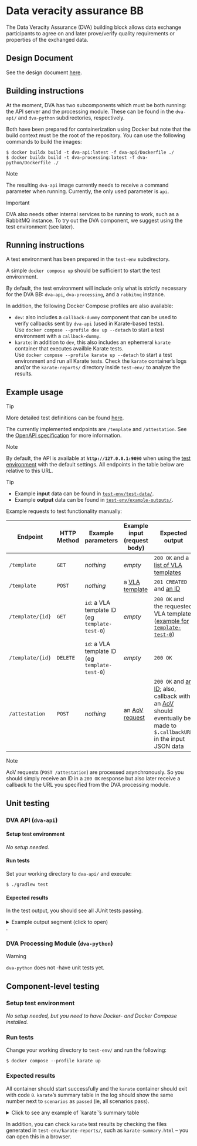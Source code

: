 # Data veracity assurance BB

The Data Veracity Assurance (DVA) building block allows data exchange participants to agree on and later prove/verify quality requirements or properties of the exchanged data.

## Design Document

See the design document [here](docs/design-document.md).

## Building instructions

At the moment, DVA has two subcomponents which must be both running: the API server and the processing module.
These can be found in the `dva-api/` and `dva-python` subdirectories, respectively.

Both have been prepared for containerization using Docker but note that the build context must be the root of the repository.
You can use the following commands to build the images:

```console
$ docker buildx build -t dva-api:latest -f dva-api/Dockerfile ./
$ docker buildx build -t dva-processing:latest -f dva-python/Dockerfile ./
```

> [!NOTE]
> The resulting `dva-api` image currently needs to receive a command parameter when running.
> Currently, the only used parameter is `api`.

> [!IMPORTANT]
> DVA also needs other internal services to be running to work, such as a RabbitMQ instance.
> To try out the DVA component, we suggest using the test environment (see later).

## Running instructions

A test environment has been prepared in the `test-env` subdirectory.

A simple `docker compose up` should be sufficient to start the test environment.

By default, the test environment will include only what is strictly necessary for the DVA BB: `dva-api`, `dva-processing`, and a `rabbitmq` instance.

In addition, the following Docker Compose profiles are also available:

* `dev`: also includes a `callback-dummy` component that can be used to verify callbacks sent by `dva-api` (used in Karate-based tests).  
   Use `docker compose --profile dev up --detach` to start a test environment with a `callback-dummy`.
* `karate`: in addition to `dev`, this also includes an ephemeral `karate` container that executes availble Karate tests.  
   Use `docker compose --profile karate up --detach` to start a test environment and run all Karate tests.
   Check the `karate` container’s logs and/or the `karate-reports/` directory inside `test-env/` to analyze the results.

## Example usage

> [!TIP]
> More detailed test definitions can be found [here](docs/test-definitions.md).

The currently implemented endpoints are `/template` and `/attestation`.
See the [OpenAPI specification](docs/spec/openapi.yaml) for more information.

> [!NOTE]
> By default, the API is available at **`http://127.0.0.1:9090`** when using the [test environment](test-env/) with the default settings.
> All endpoints in the table below are relative to this URL.

> [!TIP]
> * Example **input** data can be found in [`test-env/test-data/`](test-env/test-data/).
> * Example **output** data can be found in [`test-env/example-outputs/`](test-env/example-outputs/).

Example requests to test functionality manually:

| Endpoint         | HTTP Method | Example parameters                             | Example input (request body)                                    | Expected output                                                                                                                                                                                                  |
|------------------|-------------|------------------------------------------------|-----------------------------------------------------------------|------------------------------------------------------------------------------------------------------------------------------------------------------------------------------------------------------------------|
| `/template`      | `GET`       | *nothing*                                      | *empty*                                                         | `200 OK` and a [list of VLA templates](test-env/example-outputs/template-get.json)                                                                                                                               |
| `/template`      | `POST`      | *nothing*                                      | a [VLA template](test-env/test-data/vla-template/template.json) | `201 CREATED` and [an ID](test-env/example-outputs/id-template.json)                                                                                                                                             |
| `/template/{id}` | `GET`       | `id`: a VLA template ID (eg `template-test-0`) | *empty*                                                         | `200 OK` and the requested VLA template ([example for `template-test-0`](test-env/example-outputs/template-id-get.json))                                                                                         |
| `/template/{id}` | `DELETE`    | `id`: a VLA template ID (eg `template-test-0`) | *empty*                                                         | `200 OK`                                                                                                                                                                                                         |
| `/attestation`   | `POST`      | *nothing*                                      | an [AoV request](test-env/test-data/aov/request-good.json)      | `200 OK` and [an ID](test-env/example-outputs/id-aov_request.json); also, callback with an [AoV](test-env/example-outputs/aov-callback.json) should eventually be made to `$.callbackURL` in the input JSON data |

> [!NOTE]
> AoV requests (`POST /attestation`) are processed asynchronously.
> So you should simply receive an ID in a `200 OK` response but also later receive a callback to the URL you specified from the DVA processing module.


## Unit testing

### DVA API (`dva-api`)

#### Setup test environment

_No setup needed._

#### Run tests

Set your working directory to `dva-api/` and execute:
```console
$ ./gradlew test
```

#### Expected results

In the test output, you should see all JUnit tests passing.

<details>
  <summary>Example output segment (click to open)</summary>

  ```
  [...]
  ApplicationTest > should respond with not found error on nonexistent path requested() PASSED
  AoVRoutesTest > should create attestation request() PASSED
  DocRoutesTest > should return swagger documentation page when slash swagger is requested() PASSED
  DocRoutesTest > should return HTML page when root route is requested() PASSED
  TemplateRoutesTest > should delete existing template() PASSED
  TemplateRoutesTest > should not allow creation of template with existing ID() PASSED
  TemplateRoutesTest > should respond with not found error when attempting to read nonexistent template() PASSED
  TemplateRoutesTest > should respond with list of templates() PASSED
  TemplateRoutesTest > should create new template() PASSED
  TemplateRoutesTest > should respond with not found error when attempting to delete nonexistent () PASSED
  TemplateRoutesTest > should respond with existing template if exists() PASSED
  [...]
  ```
</details>.

### DVA Processing Module (`dva-python`)

> [!WARNING]
> `dva-python` does not -have unit tests yet.


## Component-level testing

### Setup test environment

_No setup needed, but you need to have Docker- and Docker Compose installed._

### Run tests

Change your working directory to `test-env/` and run the following:

```console
$ docker compose --profile karate up
```

### Expected results

All container should start successfully and the `karate` container should exit with code `0`.
`karate`’s summary table in the log should show the same number next to `scenarios` as `passed` (ie, all scenarios pass).

<details>
  <summary>Click to see any example of `karate`’s summary table</summary>

  ```
  karate-1  | Karate version: 1.5.0
  karate-1  | ======================================================
  karate-1  | elapsed:   2.84 | threads:    1 | thread time: 1.64
  karate-1  | features:     2 | skipped:    0 | efficiency: 0.58
  karate-1  | scenarios:    4 | passed:     4 | failed: 0
  karate-1  | ======================================================
  karate-1  |
  karate-1  | HTML report: (paste into browser to view) | Karate version: 1.5.0
  karate-1  | file:///app/target/karate-reports/karate-summary.html
  karate-1  | ===================================================================
  ```
</details>

In addition, you can check `karate` test results by checking the files generated in `test-env/karate-reports/`, such as `karate-summary.html` – you can open this in a browser.
